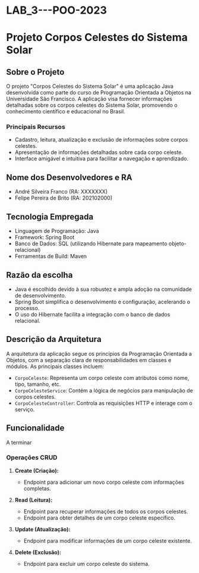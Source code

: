 # LAB_3---POO-2023
# Projeto Corpos Celestes do Sistema Solar

## Sobre o Projeto

O projeto "Corpos Celestes do Sistema Solar" é uma aplicação Java desenvolvida como parte do curso de Programação Orientada a Objetos na Universidade São Francisco. 
A aplicação visa fornecer informações detalhadas sobre os corpos celestes do Sistema Solar, promovendo o conhecimento científico e educacional no Brasil.

### Principais Recursos

- Cadastro, leitura, atualização e exclusão de informações sobre corpos celestes.
- Apresentação de informações detalhadas sobre cada corpo celeste.
- Interface amigável e intuitiva para facilitar a navegação e aprendizado.

## Nome dos Desenvolvedores e RA

- André Silveira Franco (RA: XXXXXXX)
- Felipe Pereira de Brito (RA: 202102000)

## Tecnologia Empregada

- Linguagem de Programação: Java
- Framework: Spring Boot
- Banco de Dados: SQL (utilizando Hibernate para mapeamento objeto-relacional)
- Ferramentas de Build: Maven

## Razão da escolha
- Java é escolhido devido à sua robustez e ampla adoção na comunidade de desenvolvimento.
- Spring Boot simplifica o desenvolvimento e configuração, acelerando o processo.
- O uso do Hibernate facilita a integração com o banco de dados relacional.

## Descrição da Arquitetura

A arquitetura da aplicação segue os princípios da Programação Orientada a Objetos, com a separação clara de responsabilidades em classes e módulos. As principais classes incluem:
- `CorpoCeleste`: Representa um corpo celeste com atributos como nome, tipo, tamanho, etc.
- `CorpoCelesteService`: Contém a lógica de negócios para manipulação de corpos celestes.
- `CorpoCelesteController`: Controla as requisições HTTP e interage com o serviço.

## Funcionalidade

A terminar

### Operações CRUD

1. **Create (Criação):**
   - Endpoint para adicionar um novo corpo celeste com informações completas.

2. **Read (Leitura):**
   - Endpoint para recuperar informações de todos os corpos celestes.
   - Endpoint para obter detalhes de um corpo celeste específico.

3. **Update (Atualização):**
   - Endpoint para modificar informações de um corpo celeste existente.

4. **Delete (Exclusão):**
   - Endpoint para excluir um corpo celeste do sistema.
